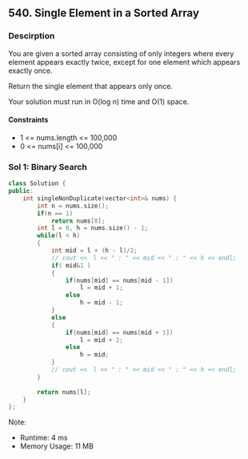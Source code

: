 ## 540. Single Element in a Sorted Array

### Descirption 
You are given a sorted array consisting of only integers where every element appears exactly twice, except for one element which appears exactly once.

Return the single element that appears only once.

Your solution must run in O(log n) time and O(1) space.

#### Constraints
- 1 <= nums.length <= 100,000
- 0 <= nums[i] <= 100,000

### Sol 1: Binary Search

```C++
class Solution {
public:
    int singleNonDuplicate(vector<int>& nums) {
        int n = nums.size();
        if(n == 1)
            return nums[0];
        int l = 0, h = nums.size() - 1;
        while(l < h)
        {
            int mid = l + (h - l)/2;
            // cout <<　l << " : " << mid << " : " << h << endl;
            if( mid&1 )
            {
                if(nums[mid] == nums[mid - 1])
                    l = mid + 1;
                else
                    h = mid - 1;
            }
            else
            {
                if(nums[mid] == nums[mid + 1])
                    l = mid + 2;
                else
                    h = mid;
            }
            // cout <<　l << " : " << mid << " : " << h << endl;
        }
        
        return nums[l];
    }
};
```
Note:
- Runtime: 4 ms
- Memory Usage: 11 MB
